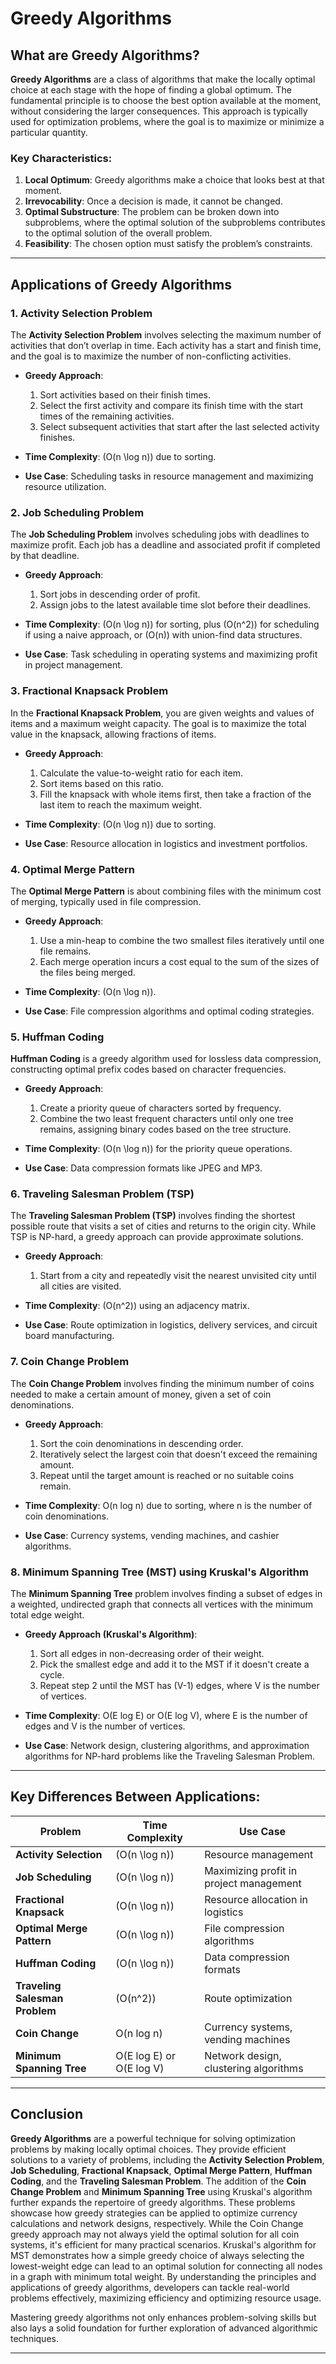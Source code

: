# Greedy Algorithms

## What are Greedy Algorithms?

**Greedy Algorithms** are a class of algorithms that make the locally optimal choice at each stage with the hope of finding a global optimum. The fundamental principle is to choose the best option available at the moment, without considering the larger consequences. This approach is typically used for optimization problems, where the goal is to maximize or minimize a particular quantity.

### Key Characteristics:

1. **Local Optimum**: Greedy algorithms make a choice that looks best at that moment.
2. **Irrevocability**: Once a decision is made, it cannot be changed.
3. **Optimal Substructure**: The problem can be broken down into subproblems, where the optimal solution of the subproblems contributes to the optimal solution of the overall problem.
4. **Feasibility**: The chosen option must satisfy the problem’s constraints.

---

## Applications of Greedy Algorithms

### 1. **Activity Selection Problem**

The **Activity Selection Problem** involves selecting the maximum number of activities that don’t overlap in time. Each activity has a start and finish time, and the goal is to maximize the number of non-conflicting activities.

- **Greedy Approach**: 
  1. Sort activities based on their finish times.
  2. Select the first activity and compare its finish time with the start times of the remaining activities.
  3. Select subsequent activities that start after the last selected activity finishes.

- **Time Complexity**: \(O(n \log n)\) due to sorting.

- **Use Case**: Scheduling tasks in resource management and maximizing resource utilization.

### 2. **Job Scheduling Problem**

The **Job Scheduling Problem** involves scheduling jobs with deadlines to maximize profit. Each job has a deadline and associated profit if completed by that deadline.

- **Greedy Approach**:
  1. Sort jobs in descending order of profit.
  2. Assign jobs to the latest available time slot before their deadlines.
  
- **Time Complexity**: \(O(n \log n)\) for sorting, plus \(O(n^2)\) for scheduling if using a naive approach, or \(O(n)\) with union-find data structures.

- **Use Case**: Task scheduling in operating systems and maximizing profit in project management.

### 3. **Fractional Knapsack Problem**

In the **Fractional Knapsack Problem**, you are given weights and values of items and a maximum weight capacity. The goal is to maximize the total value in the knapsack, allowing fractions of items.

- **Greedy Approach**:
  1. Calculate the value-to-weight ratio for each item.
  2. Sort items based on this ratio.
  3. Fill the knapsack with whole items first, then take a fraction of the last item to reach the maximum weight.

- **Time Complexity**: \(O(n \log n)\) due to sorting.

- **Use Case**: Resource allocation in logistics and investment portfolios.

### 4. **Optimal Merge Pattern**

The **Optimal Merge Pattern** is about combining files with the minimum cost of merging, typically used in file compression.

- **Greedy Approach**:
  1. Use a min-heap to combine the two smallest files iteratively until one file remains.
  2. Each merge operation incurs a cost equal to the sum of the sizes of the files being merged.
  
- **Time Complexity**: \(O(n \log n)\).

- **Use Case**: File compression algorithms and optimal coding strategies.

### 5. **Huffman Coding**

**Huffman Coding** is a greedy algorithm used for lossless data compression, constructing optimal prefix codes based on character frequencies.

- **Greedy Approach**:
  1. Create a priority queue of characters sorted by frequency.
  2. Combine the two least frequent characters until only one tree remains, assigning binary codes based on the tree structure.

- **Time Complexity**: \(O(n \log n)\) for the priority queue operations.

- **Use Case**: Data compression formats like JPEG and MP3.

### 6. **Traveling Salesman Problem (TSP)**

The **Traveling Salesman Problem (TSP)** involves finding the shortest possible route that visits a set of cities and returns to the origin city. While TSP is NP-hard, a greedy approach can provide approximate solutions.

- **Greedy Approach**:
  1. Start from a city and repeatedly visit the nearest unvisited city until all cities are visited.
  
- **Time Complexity**: \(O(n^2)\) using an adjacency matrix.

- **Use Case**: Route optimization in logistics, delivery services, and circuit board manufacturing.


### 7. **Coin Change Problem**

The **Coin Change Problem** involves finding the minimum number of coins needed to make a certain amount of money, given a set of coin denominations.

- **Greedy Approach**:
  1. Sort the coin denominations in descending order.
  2. Iteratively select the largest coin that doesn't exceed the remaining amount.
  3. Repeat until the target amount is reached or no suitable coins remain.

- **Time Complexity**: O(n log n) due to sorting, where n is the number of coin denominations.

- **Use Case**: Currency systems, vending machines, and cashier algorithms.

### 8. **Minimum Spanning Tree (MST) using Kruskal's Algorithm**

The **Minimum Spanning Tree** problem involves finding a subset of edges in a weighted, undirected graph that connects all vertices with the minimum total edge weight.

- **Greedy Approach (Kruskal's Algorithm)**:
  1. Sort all edges in non-decreasing order of their weight.
  2. Pick the smallest edge and add it to the MST if it doesn't create a cycle.
  3. Repeat step 2 until the MST has (V-1) edges, where V is the number of vertices.

- **Time Complexity**: O(E log E) or O(E log V), where E is the number of edges and V is the number of vertices.

- **Use Case**: Network design, clustering algorithms, and approximation algorithms for NP-hard problems like the Traveling Salesman Problem.

---

## Key Differences Between Applications:

| Problem                       | Time Complexity      | Use Case                                       |
|-------------------------------|----------------------|------------------------------------------------|
| **Activity Selection**         | \(O(n \log n)\)      | Resource management                            |
| **Job Scheduling**            | \(O(n \log n)\)      | Maximizing profit in project management        |
| **Fractional Knapsack**       | \(O(n \log n)\)      | Resource allocation in logistics               |
| **Optimal Merge Pattern**      | \(O(n \log n)\)      | File compression algorithms                    |
| **Huffman Coding**            | \(O(n \log n)\)      | Data compression formats                       |
| **Traveling Salesman Problem**| \(O(n^2)\)           | Route optimization                             |
| **Coin Change**               | O(n log n)           | Currency systems, vending machines             |
| **Minimum Spanning Tree**     | O(E log E) or O(E log V)| Network design, clustering algorithms          |

---

## Conclusion

**Greedy Algorithms** are a powerful technique for solving optimization problems by making locally optimal choices. They provide efficient solutions to a variety of problems, including the **Activity Selection Problem**, **Job Scheduling**, **Fractional Knapsack**, **Optimal Merge Pattern**, **Huffman Coding**, and the **Traveling Salesman Problem**. 
The addition of the **Coin Change Problem** and **Minimum Spanning Tree** using Kruskal's algorithm further expands the repertoire of greedy algorithms. These problems showcase how greedy strategies can be applied to optimize currency calculations and network designs, respectively. While the Coin Change greedy approach may not always yield the optimal solution for all coin systems, it's efficient for many practical scenarios. Kruskal's algorithm for MST demonstrates how a simple greedy choice of always selecting the lowest-weight edge can lead to an optimal solution for connecting all nodes in a graph with minimum total weight.
By understanding the principles and applications of greedy algorithms, developers can tackle real-world problems effectively, maximizing efficiency and optimizing resource usage. 

Mastering greedy algorithms not only enhances problem-solving skills but also lays a solid foundation for further exploration of advanced algorithmic techniques.

---

